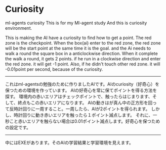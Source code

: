 # Curiosity
ml-agents curiosity
This is for my Ml-agent study And this is curiosity environment.

This is making the AI have a curiosity to find how to get a point.
The red zone is the checkpoint. When the box(ai) enter to the red zone, the red zone will be the start point at the same time it is the goal.
and the Ai needs to walk a round the square box in a anticlockwise direction. When it complete the walk a round, it gets 2 points.
if he run in a clockwise direction and enter the red zone. it will get -1 point.
Also, if he didn't touch other red zone. it will -0.01point per second, because of the curiosity.

--------------------------------------------------------------------------------
これはml-agentsの勉強のために作りましたAIです。AIのcuriosity（好奇心）を保つための環境を作っています。
AIの好奇心を常に保てポイントを得る方法を探す。
環境内の赤いエリアはチェックポイントで、触ったらはじまります、そして、終点もこの赤いエリアになります。
AIの動きはが真ん中の正方形を回って反時計回りに一周すること。一周したら、AIが2ポイントを得られます。
しかし、時計回りに動き赤いエリアを触ったら１ポイント減点します。
それに、一秒こと赤いエリアを触らない場合は0.01ポイント減点します。好奇心を保つための設定です。

----------------------------------------------------------------------------------

中にはEXEがあります。そのAIの学習結果と学習環境を見えます。
